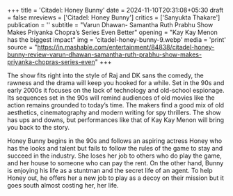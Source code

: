 +++
title = 'Citadel: Honey Bunny'
date = 2024-11-10T20:31:08+05:30
draft = false
mreviews = ['Citadel: Honey Bunny']
critics = ['Sanyukta Thakare']
publication = ''
subtitle = "Varun Dhawan- Samantha Ruth Prabhu Show Makes Priyanka Chopra’s Series Even Better"
opening = "Kay Kay Menon has the biggest impact"
img = 'citadel-honey-bunny-9.webp'
media = 'print'
source = "https://in.mashable.com/entertainment/84838/citadel-honey-bunny-review-varun-dhawan-samantha-ruth-prabhu-show-makes-priyanka-chopras-series-even"
+++

The show fits right into the style of Raj and DK sans the comedy, the rawness and the drama will keep you hooked for a while. Set in the 90s and early 2000s it focuses on the lack of technology and old-school espionage. Its sequences set in the 90s will remind audiences of old movies like the action remains grounded to today’s time. The makers find a good mix of old aesthetics, cinematography and modern writing for spy thrillers. The show has ups and downs, but performances like that of Kay Kay Menon will bring you back to the story.

Honey Bunny begins in the 90s and follows an aspiring actress Honey who has the looks and talent but fails to follow the rules of the game to stay and succeed in the industry. She loses her job to others who do play the game, and her house to someone who can pay the rent. On the other hand, Bunny is enjoying his life as a stuntman and the secret life of an agent. To help Honey out, he offers her a new job to play as a decoy on their mission but it goes south almost costing her, her life.
